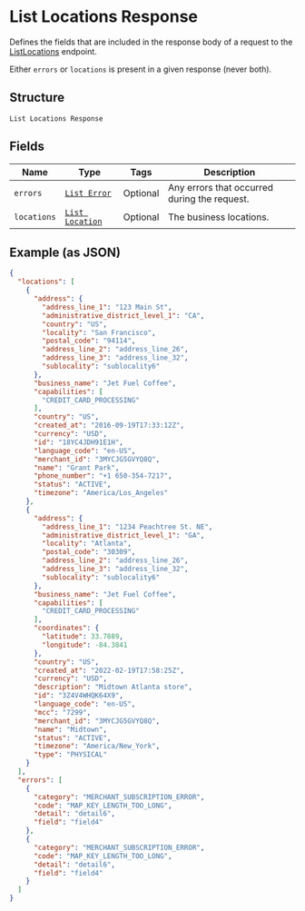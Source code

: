 
# List Locations Response

Defines the fields that are included in the response body of a request
to the [ListLocations](../../doc/api/locations.md#list-locations) endpoint.

Either `errors` or `locations` is present in a given response (never both).

## Structure

`List Locations Response`

## Fields

| Name | Type | Tags | Description |
|  --- | --- | --- | --- |
| `errors` | [`List Error`](../../doc/models/error.md) | Optional | Any errors that occurred during the request. |
| `locations` | [`List Location`](../../doc/models/location.md) | Optional | The business locations. |

## Example (as JSON)

```json
{
  "locations": [
    {
      "address": {
        "address_line_1": "123 Main St",
        "administrative_district_level_1": "CA",
        "country": "US",
        "locality": "San Francisco",
        "postal_code": "94114",
        "address_line_2": "address_line_26",
        "address_line_3": "address_line_32",
        "sublocality": "sublocality6"
      },
      "business_name": "Jet Fuel Coffee",
      "capabilities": [
        "CREDIT_CARD_PROCESSING"
      ],
      "country": "US",
      "created_at": "2016-09-19T17:33:12Z",
      "currency": "USD",
      "id": "18YC4JDH91E1H",
      "language_code": "en-US",
      "merchant_id": "3MYCJG5GVYQ8Q",
      "name": "Grant Park",
      "phone_number": "+1 650-354-7217",
      "status": "ACTIVE",
      "timezone": "America/Los_Angeles"
    },
    {
      "address": {
        "address_line_1": "1234 Peachtree St. NE",
        "administrative_district_level_1": "GA",
        "locality": "Atlanta",
        "postal_code": "30309",
        "address_line_2": "address_line_26",
        "address_line_3": "address_line_32",
        "sublocality": "sublocality6"
      },
      "business_name": "Jet Fuel Coffee",
      "capabilities": [
        "CREDIT_CARD_PROCESSING"
      ],
      "coordinates": {
        "latitude": 33.7889,
        "longitude": -84.3841
      },
      "country": "US",
      "created_at": "2022-02-19T17:58:25Z",
      "currency": "USD",
      "description": "Midtown Atlanta store",
      "id": "3Z4V4WHQK64X9",
      "language_code": "en-US",
      "mcc": "7299",
      "merchant_id": "3MYCJG5GVYQ8Q",
      "name": "Midtown",
      "status": "ACTIVE",
      "timezone": "America/New_York",
      "type": "PHYSICAL"
    }
  ],
  "errors": [
    {
      "category": "MERCHANT_SUBSCRIPTION_ERROR",
      "code": "MAP_KEY_LENGTH_TOO_LONG",
      "detail": "detail6",
      "field": "field4"
    },
    {
      "category": "MERCHANT_SUBSCRIPTION_ERROR",
      "code": "MAP_KEY_LENGTH_TOO_LONG",
      "detail": "detail6",
      "field": "field4"
    }
  ]
}
```

